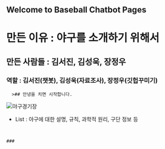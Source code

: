 ## Welcome to Baseball Chatbot Pages




# 만든 이유 : 야구를 소개하기 위해서
## 만든 사람들 : 김서진, 김성욱, 장정우
### 역할 : 김서진(챗봇), 김성욱(자료조사), 장정우(깃헙꾸미기)

      >## 안녕을 치면 시작합니다.

![야구경기장](https://cdn.pixabay.com/photo/2016/01/19/15/05/baseball-field-1149153__340.jpg)


- List : 야구에 대한 설명, 규칙, 과학적 원리, 구단 정보 등


```


### 



